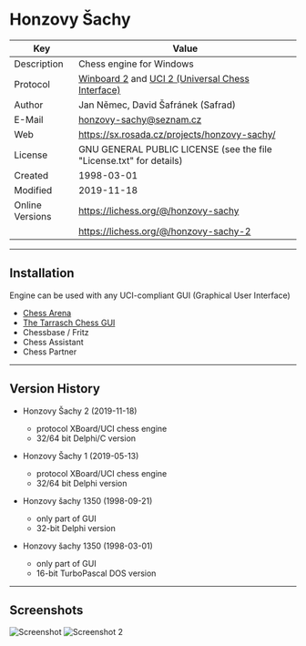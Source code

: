 # Honzovy Šachy
Key            | Value
-------------- | -------------
Description    |Chess engine for Windows
Protocol       |[Winboard 2](https://www.gnu.org/software/xboard/) and [UCI 2 (Universal Chess Interface)](http://wbec-ridderkerk.nl/html/UCIProtocol.html)
Author         |Jan Němec, David Šafránek (Safrad)
E-Mail         |honzovy-sachy@seznam.cz
Web            |https://sx.rosada.cz/projects/honzovy-sachy/
License        |GNU GENERAL PUBLIC LICENSE (see the file "License.txt" for details)
Created        |1998-03-01
Modified       |2019-11-18
Online Versions|https://lichess.org/@/honzovy-sachy
               |https://lichess.org/@/honzovy-sachy-2

------------
Installation
------------
Engine can be used with any UCI-compliant GUI (Graphical User Interface)
* [Chess Arena](http://www.playwitharena.de/)
* [The Tarrasch Chess GUI](https://www.triplehappy.com/)
* Chessbase / Fritz
* Chess Assistant
* Chess Partner

---------------
Version History
---------------
* Honzovy Šachy 2 (2019-11-18)
  * protocol XBoard/UCI chess engine
  * 32/64 bit Delphi/C version

* Honzovy Šachy 1 (2019-05-13)
  * protocol XBoard/UCI chess engine
  * 32/64 bit Delphi version

* Honzovy šachy 1350 (1998-09-21)
  * only part of GUI
  * 32-bit Delphi version

* Honzovy šachy 1350 (1998-03-01)
  * only part of GUI
  * 16-bit TurboPascal DOS version

-----------
Screenshots
-----------
![Screenshot](https://sx.rosada.cz/files/HonzovySachy/screenshot.png)
![Screenshot 2](https://sx.rosada.cz/files/HonzovySachy/screenshot2.png)
